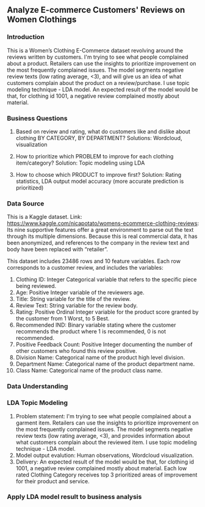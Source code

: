 ## Analyze E-commerce Customers' Reviews on Women Clothings
### Introduction
This is a Women’s Clothing E-Commerce dataset revolving around the reviews written by customers. 
I'm trying to see what people complained about a product. Retailers can use the insights to prioritize improvement on the most frequently complained issues. The model segments negative review texts (low rating average, <3), and will give us an idea of what customers complain about the product on a review/purchase. I use topic modeling technique - LDA model. An expected result of the model would be that, for clothing id 1001, a negative review complained mostly about material.


### Business Questions

1. Based on review and rating, what do customers like and dislike about clothing BY CATEGORY, BY DEPARTMENT?
Solutions: Wordcloud, visualization

2. How to prioritize which PROBLEM to improve for each clothing item/category?
Solution: Topic modeling using LDA

3. How to choose which PRODUCT to improve first?
Solution: Rating statistics, LDA output model accuracy (more accurate prediction is prioritized)

### Data Source
This is a Kaggle dataset. Link: https://www.kaggle.com/nicapotato/womens-ecommerce-clothing-reviews:
Its nine supportive features offer a great environment to parse out the text through its multiple dimensions. Because this is real commercial data, it has been anonymized, and references to the company in the review text and body have been replaced with “retailer”.

This dataset includes 23486 rows and 10 feature variables. Each row corresponds to a customer review, and includes the variables:

1. Clothing ID: Integer Categorical variable that refers to the specific piece being reviewed.
2. Age: Positive Integer variable of the reviewers age.
3. Title: String variable for the title of the review.
4. Review Text: String variable for the review body.
5. Rating: Positive Ordinal Integer variable for the product score granted by the customer from 1 Worst, to 5 Best.
6. Recommended IND: Binary variable stating where the customer recommends the product where 1 is recommended, 0 is not recommended.
7. Positive Feedback Count: Positive Integer documenting the number of other customers who found this review positive.
8. Division Name: Categorical name of the product high level division.
9. Department Name: Categorical name of the product department name.
10. Class Name: Categorical name of the product class name.

### Data Understanding

### LDA Topic Modeling
1. Problem statement: I'm trying to see what people complained about a garment item. Retailers can use the insights to prioritize improvement on the most frequently complained issues. The model segments negative review texts (low rating average, <3), and provides information about what customers complain about the reviewed item. I use topic modeling technique - LDA model.
2. Model output evalution: Human observations, Wordcloud visualization.
3. Delivery: An expected result of the model would be that, for clothing id 1001, a negative review complained mostly about material. Each low rated Clothing Category receives top 3 prioritized areas of improvement for their product and service.
 
 ### Apply LDA model result to business analysis
